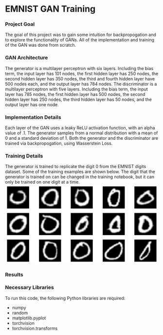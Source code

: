 # EMNIST GAN Training
 
### Project Goal
The goal of this project was to gain some intuition for backpropogation and to explore the functionality of GANs. All of the implementation and training of the GAN was done from scratch.

### GAN Architecture
The generator is a multilayer perceptron with six layers. Including the bias term, the input layer has 101 nodes, the first hidden layer has 250 nodes, the second hidden layer has 350 nodes, the third and fourth hidden layer have 500 nodes each, and the output layer has 784 nodes. The discriminator is a multilayer perceptron with five layers. Including the bias term, the input layer has 785 nodes, the first hidden layer has 500 nodes, the second hidden layer has 250 nodes, the third hidden layer has 50 nodes, and the output layer has one node.

### Implementation Details
Each layer of the GAN uses a leaky ReLU activation function, with an alpha value of .1. The generator samples from a normal distribution with a mean of 0 and a standard deviation of 1. Both the generator and the discriminator are trained via backpropogation, using Wasserstein Loss.

### Training Details
The generator is trained to replicate the digit 0 from the EMNIST digits dataset. Some of the training examples are shown below. The digit that the generator is trained on can be changed in the training notebook, but it can only be trained on one digit at a time. 
![image](/readme_images/train_data.png)

### Results

### Necessary Libraries
To run this code, the following Python libraries are required:
- numpy
- random
- matplotlib.pyplot
- torchvision
- torchvision.transforms
